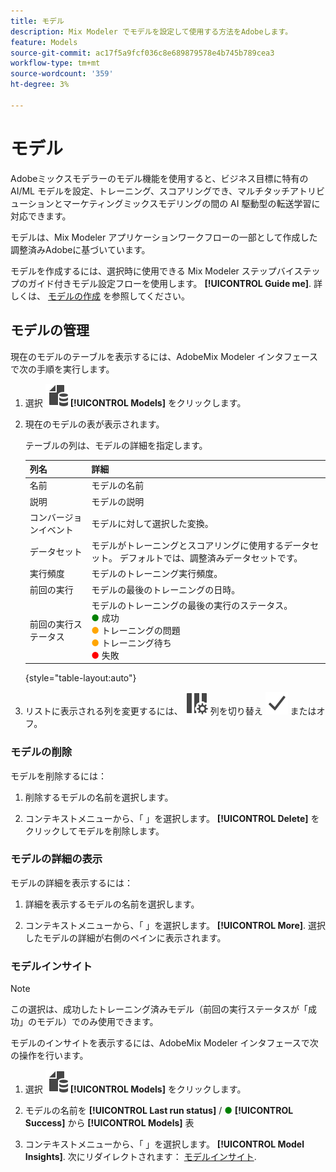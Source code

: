 ```yaml
---
title: モデル
description: Mix Modeler でモデルを設定して使用する方法をAdobeします。
feature: Models
source-git-commit: ac17f5a9fcf036c8e689879578e4b745b789cea3
workflow-type: tm+mt
source-wordcount: '359'
ht-degree: 3%

---
```



# モデル

Adobeミックスモデラーのモデル機能を使用すると、ビジネス目標に特有の AI/ML モデルを設定、トレーニング、スコアリングでき、マルチタッチアトリビューションとマーケティングミックスモデリングの間の AI 駆動型の転送学習に対応できます。

モデルは、Mix Modeler アプリケーションワークフローの一部として作成した調整済みAdobeに基づいています。

モデルを作成するには、選択時に使用できる Mix Modeler ステップバイステップのガイド付きモデル設定フローを使用します。 **[!UICONTROL Guide me]**. 詳しくは、 [モデルの作成](create.md) を参照してください。

## モデルの管理

現在のモデルのテーブルを表示するには、AdobeMix Modeler インタフェースで次の手順を実行します。

1. 選択 ![](../assets/icons/FileData.svg) **[!UICONTROL Models]** をクリックします。

1. 現在のモデルの表が表示されます。

   テーブルの列は、モデルの詳細を指定します。

   | 列名 | 詳細 |
   |---|---|
   | 名前 | モデルの名前 |
   | 説明 | モデルの説明 |
   | コンバージョンイベント | モデルに対して選択した変換。 |
   | データセット | モデルがトレーニングとスコアリングに使用するデータセット。 デフォルトでは、調整済みデータセットです。 |
   | 実行頻度 | モデルのトレーニング実行頻度。 |
   | 前回の実行 | モデルの最後のトレーニングの日時。 |
   | 前回の実行ステータス | モデルのトレーニングの最後の実行のステータス。 <br/><span style="color:green">●</span> 成功<br/><span style="color:orange">●</span> トレーニングの問題<br/> <span style="color:orange">●</span> トレーニング待ち <br/><span style="color:red">●</span> 失敗 |

   {style="table-layout:auto"}

1. リストに表示される列を変更するには、 ![列設定](../assets/icons/ColumnSetting.svg) 列を切り替え ![チェック](../assets/icons/Checkmark.svg) またはオフ。

### モデルの削除

モデルを削除するには：

1. 削除するモデルの名前を選択します。

1. コンテキストメニューから、「 」を選択します。 **[!UICONTROL Delete]** をクリックしてモデルを削除します。

### モデルの詳細の表示

モデルの詳細を表示するには：

1. 詳細を表示するモデルの名前を選択します。

1. コンテキストメニューから、「 」を選択します。 **[!UICONTROL More]**. 選択したモデルの詳細が右側のペインに表示されます。



### モデルインサイト

>[!NOTE]
>
>この選択は、成功したトレーニング済みモデル（前回の実行ステータスが「成功」のモデル）でのみ使用できます。
>

モデルのインサイトを表示するには、AdobeMix Modeler インタフェースで次の操作を行います。

1. 選択 ![](../assets/icons/FileData.svg) **[!UICONTROL Models]** をクリックします。

1. モデルの名前を **[!UICONTROL Last run status]** / <span style="color:green">●</span> **[!UICONTROL Success]** から **[!UICONTROL Models]** 表

1. コンテキストメニューから、「 」を選択します。 **[!UICONTROL Model Insights]**. 次にリダイレクトされます： [モデルインサイト](insights.md).


